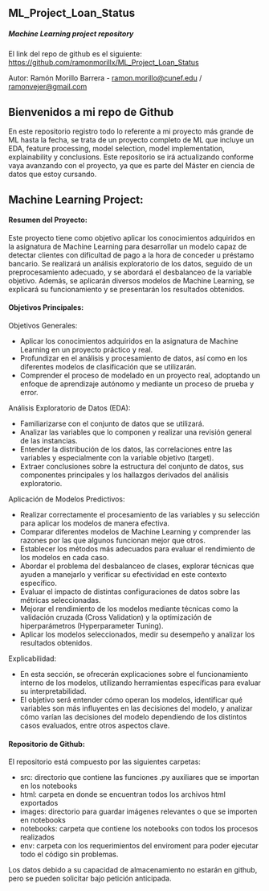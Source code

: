 ## ML_Project_Loan_Status
##### Machine Learning project repository
El link del repo de github es el siguiente: https://github.com/ramonmorillx/ML_Project_Loan_Status

Autor:
Ramón Morillo Barrera - ramon.morillo@cunef.edu / ramonvejer@gmail.com
## Bienvenidos a mi repo de Github
En este repositorio registro todo lo referente a mi proyecto más grande de ML hasta la fecha, se trata de un proyecto completo de ML que incluye un EDA, feature processing, model selection, model implementation, explainability y conclusions. Este repositorio se irá actualizando conforme vaya avanzando con el proyecto, ya que es parte del Máster en ciencia de datos que estoy cursando.

## Machine Learning Project:

#### Resumen del Proyecto:

Este proyecto tiene como objetivo aplicar los conocimientos adquiridos en la asignatura de Machine Learning para desarrollar un modelo capaz de detectar clientes con dificultad de pago a la hora de conceder u préstamo bancario. Se realizará un análisis exploratorio de los datos, seguido de un preprocesamiento adecuado, y se abordará el desbalanceo de la variable objetivo. Además, se aplicarán diversos modelos de Machine Learning, se explicará su funcionamiento y se presentarán los resultados obtenidos.

#### Objetivos Principales:

Objetivos Generales:

- Aplicar los conocimientos adquiridos en la asignatura de Machine Learning en un proyecto práctico y real.
- Profundizar en el análisis y procesamiento de datos, así como en los diferentes modelos de clasificación que se utilizarán.
- Comprender el proceso de modelado en un proyecto real, adoptando un enfoque de aprendizaje autónomo y mediante un proceso de prueba y error.

Análisis Exploratorio de Datos (EDA):

- Familiarizarse con el conjunto de datos que se utilizará.
- Analizar las variables que lo componen y realizar una revisión general de las instancias.
- Entender la distribución de los datos, las correlaciones entre las variables y especialmente con la variable objetivo (target).
- Extraer conclusiones sobre la estructura del conjunto de datos, sus componentes principales y los hallazgos derivados del análisis exploratorio.

Aplicación de Modelos Predictivos:

- Realizar correctamente el procesamiento de las variables y su selección para aplicar los modelos de manera efectiva.
- Comparar diferentes modelos de Machine Learning y comprender las razones por las que algunos funcionan mejor que otros.
- Establecer los métodos más adecuados para evaluar el rendimiento de los modelos en cada caso.
- Abordar el problema del desbalanceo de clases, explorar técnicas que ayuden a manejarlo y verificar su efectividad en este contexto específico.
- Evaluar el impacto de distintas configuraciones de datos sobre las métricas seleccionadas.
- Mejorar el rendimiento de los modelos mediante técnicas como la validación cruzada (Cross Validation) y la optimización de hiperparámetros (Hyperparameter Tuning).
- Aplicar los modelos seleccionados, medir su desempeño y analizar los resultados obtenidos.

Explicabilidad:

- En esta sección, se ofrecerán explicaciones sobre el funcionamiento interno de los modelos, utilizando herramientas específicas para evaluar su interpretabilidad.
- El objetivo será entender cómo operan los modelos, identificar qué variables son más influyentes en las decisiones del modelo, y analizar cómo varían las decisiones del modelo dependiendo de los distintos casos evaluados, entre otros aspectos clave.

#### Repositorio de Github:
El repositorio está compuesto por las siguientes carpetas:

- src: directorio que contiene las funciones .py auxiliares que se importan en los notebooks
- html: carpeta en donde se encuentran todos los archivos html exportados
- images: directorio para guardar imágenes relevantes o que se importen en notebooks
- notebooks: carpeta que contiene los notebooks con todos los procesos realizados
- env: carpeta con los requerimientos del enviroment para poder ejecutar todo el código sin problemas.

Los datos debido a su capacidad de almacenamiento no estarán en github, pero se pueden solicitar bajo petición anticipada.

